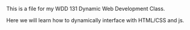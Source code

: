 This is a file for my WDD 131 Dynamic Web Development Class. 

Here we will learn how to dynamically interface with HTML/CSS and js.
